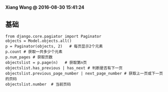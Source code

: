 #### Xiang Wang @ 2016-08-30 15:41:24

## 基础
    from django.core.pagiator import Paginator
    objects = Model.objects.all()
    p = Paginator(objects, 2)   # 每页显示2个元素
    p.count # 获取一共多少个元素
    p.num_pages # 获取页数
    objectslist = p.page(n)   # 获取第n页
    objectslist.has_previous | has_next # 判断是否有下一页
    objectslist.previous_page_number | next_page_number # 获取上一页或下一页的页码
    objectslist.number  # 当前页码
